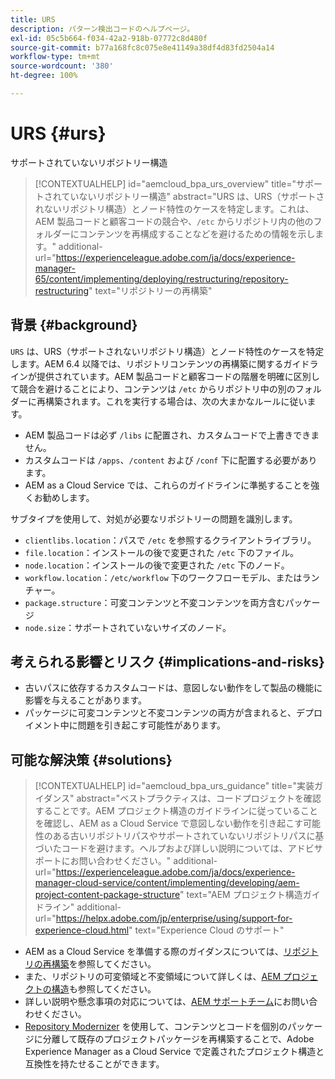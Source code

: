 ```yaml
---
title: URS
description: パターン検出コードのヘルプページ。
exl-id: 05c5b664-f034-42a2-918b-07772c8d480f
source-git-commit: b77a168fc8c075e8e41149a38df4d83fd2504a14
workflow-type: tm+mt
source-wordcount: '380'
ht-degree: 100%

---
```


# URS {#urs}

サポートされていないリポジトリー構造

>[!CONTEXTUALHELP]
>id="aemcloud_bpa_urs_overview"
>title="サポートされていないリポジトリー構造"
>abstract="URS は、URS（サポートされないリポジトリ構造）とノード特性のケースを特定します。これは、AEM 製品コードと顧客コードの競合や、`/etc` からリポジトリ内の他のフォルダーにコンテンツを再構成することなどを避けるための情報を示します。"
>additional-url="https://experienceleague.adobe.com/ja/docs/experience-manager-65/content/implementing/deploying/restructuring/repository-restructuring" text="リポジトリーの再構築"

## 背景 {#background}

`URS` は、URS（サポートされないリポジトリ構造）とノード特性のケースを特定します。AEM 6.4 以降では、リポジトリコンテンツの再構築に関するガイドラインが提供されています。AEM 製品コードと顧客コードの階層を明確に区別して競合を避けることにより、コンテンツは `/etc` からリポジトリ中の別のフォルダーに再構築されます。これを実行する場合は、次の大まかなルールに従います。

* AEM 製品コードは必ず `/libs` に配置され、カスタムコードで上書きできません。
* カスタムコードは `/apps`、`/content` および `/conf` 下に配置する必要があります。
* AEM as a Cloud Service では、これらのガイドラインに準拠することを強くお勧めします。

サブタイプを使用して、対処が必要なリポジトリーの問題を識別します。

* `clientlibs.location`：パスで `/etc` を参照するクライアントライブラリ。
* `file.location`：インストールの後で変更された `/etc` 下のファイル。
* `node.location`：インストールの後で変更された `/etc` 下のノード。
* `workflow.location`：`/etc/workflow` 下のワークフローモデル、またはランチャー。
* `package.structure`：可変コンテンツと不変コンテンツを両方含むパッケージ
* `node.size`：サポートされていないサイズのノード。

## 考えられる影響とリスク {#implications-and-risks}

* 古いパスに依存するカスタムコードは、意図しない動作をして製品の機能に影響を与えることがあります。
* パッケージに可変コンテンツと不変コンテンツの両方が含まれると、デプロイメント中に問題を引き起こす可能性があります。

## 可能な解決策 {#solutions}

>[!CONTEXTUALHELP]
>id="aemcloud_bpa_urs_guidance"
>title="実装ガイダンス"
>abstract="ベストプラクティスは、コードプロジェクトを確認することです。AEM プロジェクト構造のガイドラインに従っていることを確認し、AEM as a Cloud Service で意図しない動作を引き起こす可能性のある古いリポジトリパスやサポートされていないリポジトリパスに基づいたコードを避けます。ヘルプおよび詳しい説明については、アドビサポートにお問い合わせください。"
>additional-url="https://experienceleague.adobe.com/ja/docs/experience-manager-cloud-service/content/implementing/developing/aem-project-content-package-structure" text="AEM プロジェクト構造ガイドライン"
>additional-url="https://helpx.adobe.com/jp/enterprise/using/support-for-experience-cloud.html" text="Experience Cloud のサポート"

* AEM as a Cloud Service を準備する際のガイダンスについては、[リポジトリの再構築](https://experienceleague.adobe.com/ja/docs/experience-manager-65/content/implementing/deploying/restructuring/repository-restructuring)を参照してください。
* また、リポジトリの可変領域と不変領域について詳しくは、[AEM プロジェクトの構造](https://experienceleague.adobe.com/ja/docs/experience-manager-cloud-service/content/implementing/developing/aem-project-content-package-structure)も参照してください。
* 詳しい説明や懸念事項の対応については、[AEM サポートチーム](https://helpx.adobe.com/jp/enterprise/using/support-for-experience-cloud.html)にお問い合わせください。
* [Repository Modernizer](https://experienceleague.adobe.com/ja/docs/experience-manager-cloud-service/content/migration-journey/refactoring-tools/repo-modernizer#refactoring-tools) を使用して、コンテンツとコードを個別のパッケージに分離して既存のプロジェクトパッケージを再構築することで、Adobe Experience Manager as a Cloud Service で定義されたプロジェクト構造と互換性を持たせることができます。
